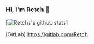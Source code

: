 ### Hi, I'm Retch 👋



[![Retchs's github stats](https://github-readme-stats.vercel.app/api?username=Retch&count_private=true&include_all_commits=true&theme=Gradient)]
</br>



[GitLab] https://gitlab.com/Retch

<!--
**Retch/Retch** is a ✨ _special_ ✨ repository because its `README.md` (this file) appears on your GitHub profile.



Here are some ideas to get you started:

- 🔭 I’m currently working on ...
- 🌱 I’m currently learning ...
- 👯 I’m looking to collaborate on ...
- 🤔 I’m looking for help with ...
- 💬 Ask me about ...
- 📫 How to reach me: ...
- 😄 Pronouns: ...
- ⚡ Fun fact: ...
-->
